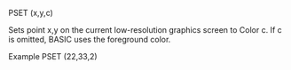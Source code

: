 PSET (x,y,c)

Sets point x,y on the current low-resolution graphics screen to Color c.  If c is omitted, BASIC uses the foreground color.

Example
PSET (22,33,2)
